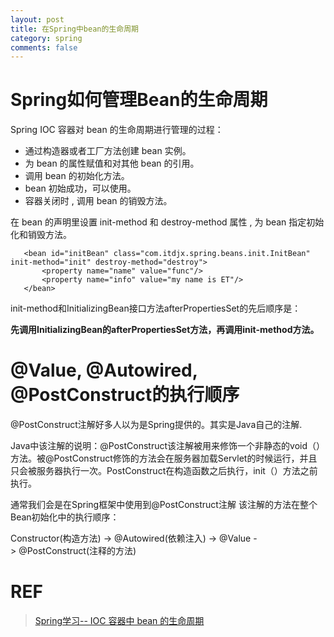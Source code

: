```yaml
---
layout: post
title: 在Spring中bean的生命周期
category: spring
comments: false
---
```


# Spring如何管理Bean的生命周期

Spring IOC 容器对 bean 的生命周期进行管理的过程：

- 通过构造器或者工厂方法创建 bean 实例。
- 为 bean 的属性赋值和对其他 bean 的引用。
- 调用 bean 的初始化方法。
- bean 初始成功，可以使用。
- 容器关闭时 , 调用 bean 的销毁方法。

在 bean 的声明里设置 init-method 和 destroy-method 属性 , 为 bean 指定初始化和销毁方法。

```
   <bean id="initBean" class="com.itdjx.spring.beans.init.InitBean" init-method="init" destroy-method="destroy">
       <property name="name" value="func"/>
       <property name="info" value="my name is ET"/>
   </bean>
```

init-method和InitializingBean接口方法afterPropertiesSet的先后顺序是：

**先调用InitializingBean的afterPropertiesSet方法，再调用init-method方法。**


# @Value, @Autowired, @PostConstruct的执行顺序
@PostConstruct注解好多人以为是Spring提供的。其实是Java自己的注解.

Java中该注解的说明：@PostConstruct该注解被用来修饰一个非静态的void（）方法。被@PostConstruct修饰的方法会在服务器加载Servlet的时候运行，并且只会被服务器执行一次。PostConstruct在构造函数之后执行，init（）方法之前执行。

通常我们会是在Spring框架中使用到@PostConstruct注解 该注解的方法在整个Bean初始化中的执行顺序：

Constructor(构造方法) -> @Autowired(依赖注入) -> @Value -> @PostConstruct(注释的方法)


# REF 
> [Spring学习-- IOC 容器中 bean 的生命周期](https://www.cnblogs.com/chinda/p/6491490.html)